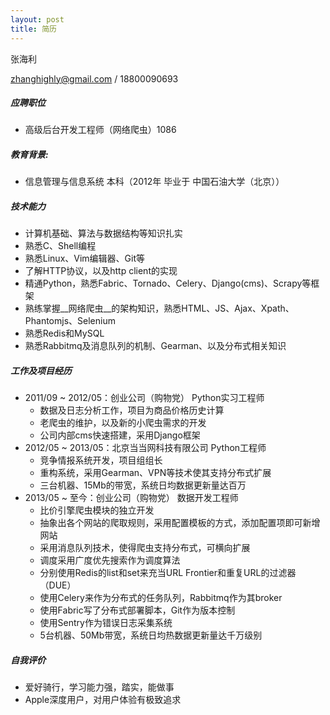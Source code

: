 ```yaml
---
layout: post
title: 简历
---
```


张海利


zhanghighly@gmail.com / 18800090693

##### 应聘职位
* 高级后台开发工程师（网络爬虫）1086

##### 教育背景:

* 信息管理与信息系统 本科（2012年 毕业于 中国石油大学（北京））

##### 技术能力

* 计算机基础、算法与数据结构等知识扎实
* 熟悉C、Shell编程
* 熟悉Linux、Vim编辑器、Git等
* 了解HTTP协议，以及http client的实现
* 精通Python，熟悉Fabric、Tornado、Celery、Django(cms)、Scrapy等框架
* 熟练掌握__网络爬虫__的架构知识，熟悉HTML、JS、Ajax、Xpath、Phantomjs、Selenium
* 熟悉Redis和MySQL
* 熟悉Rabbitmq及消息队列的机制、Gearman、以及分布式相关知识

##### 工作及项目经历

* 2011/09 ~ 2012/05：创业公司（购物党） Python实习工程师
  * 数据及日志分析工作，项目为商品价格历史计算
  * 老爬虫的维护，以及新的小爬虫需求的开发
  * 公司内部cms快速搭建，采用Django框架
* 2012/05 ~ 2013/05：北京当当网科技有限公司 Python工程师
  * 竞争情报系统开发，项目组组长
  * 重构系统，采用Gearman、VPN等技术使其支持分布式扩展
  * 三台机器、15Mb的带宽，系统日均数据更新量达百万
* 2013/05 ~ 至今：创业公司（购物党） 数据开发工程师
  * 比价引擎爬虫模块的独立开发
  * 抽象出各个网站的爬取规则，采用配置模板的方式，添加配置项即可新增网站
  * 采用消息队列技术，使得爬虫支持分布式，可横向扩展
  * 调度采用广度优先搜索作为调度算法
  * 分别使用Redis的list和set来充当URL Frontier和重复URL的过滤器（DUE）
  * 使用Celery来作为分布式的任务队列，Rabbitmq作为其broker
  * 使用Fabric写了分布式部署脚本，Git作为版本控制
  * 使用Sentry作为错误日志采集系统
  * 5台机器、50Mb带宽，系统日均热数据更新量达千万级别
  
##### 自我评价

* 爱好骑行，学习能力强，踏实，能做事
* Apple深度用户，对用户体验有极致追求
